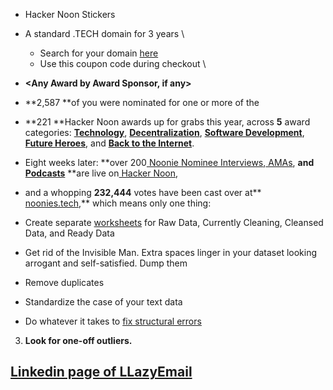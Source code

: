 

*   Hacker Noon Stickers <Links>
*   A standard .TECH domain for 3 years \

    *   Search for your domain [here](https://get.tech/build-the-future)
    *   Use this coupon code **<xxxxxx>** during checkout \

*   **<Any Award by Award Sponsor, if any>**









*   **2,587 **of you were nominated for one or more of the
*   **221 **Hacker Noon awards up for grabs this year, across **5** award categories: **[Technology](https://noonies.tech/#tech)**, **[Decentralization](https://noonies.tech/#decentralization)**, **[Software Development](https://noonies.tech/#development)**, **[Future Heroes](https://noonies.tech/#heroes)**, and **[Back to the Internet](https://noonies.tech/#internet)**.
*   Eight weeks later: **over 200[ Noonie Nominee Interviews](https://hackernoon.com/tagged/noonies),[ AMAs](https://hackernoon.com/tagged/hackernoon-ama), **and[ Podcasts](https://hackernoon.com/tagged/hackernoon-podcast)** **are live on[ Hacker Noon](https://hackernoon.com/),
*   and a whopping **232,444** votes have been cast over at**[ noonies.tech](https://noonies.tech/),** which means only one thing:




*   Create separate [worksheets](https://hackernoon.com/3-best-ways-to-import-json-to-google-sheets-ultimate-guide-3k8s24ya) for Raw Data, Currently Cleaning, Cleansed Data, and Ready Data
*   Get rid of the Invisible Man. Extra spaces linger in your dataset looking arrogant and self-satisfied. Dump them
*   Remove duplicates
*   Standardize the case of your text data
*   Do whatever it takes to [fix structural errors](https://hackernoon.com/use-up-sampling-and-weights-to-address-imbalance-data-problem-tc623y6v)
3. **Look for one-off outliers.**
   
   
   
## [Linkedin page of LLazyEmail](https://www.linkedin.com/company/llazyemail/)
